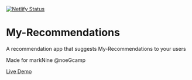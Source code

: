 [![Netlify Status](https://api.netlify.com/api/v1/badges/6867d5f0-984f-45a7-8256-830514afdac1/deploy-status)](https://app.netlify.com/sites/my-recommendations/deploys)
# My-Recommendations

A recommendation app that suggests My-Recommendations to your users

Made for markNine @noeGcamp

[Live Demo](https://my-recommendations.netlify.app/)
